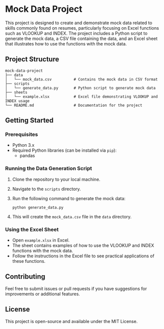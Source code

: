 # Mock Data Project

This project is designed to create and demonstrate mock data related to skills commonly found on resumes, particularly focusing on Excel functions such as VLOOKUP and INDEX. The project includes a Python script to generate the mock data, a CSV file containing the data, and an Excel sheet that illustrates how to use the functions with the mock data.

## Project Structure

```
mock-data-project
├── data
│   └── mock_data.csv          # Contains the mock data in CSV format
├── scripts
│   └── generate_data.py       # Python script to generate mock data
├── sheets
│   └── example.xlsx           # Excel file demonstrating VLOOKUP and INDEX usage
└── README.md                  # Documentation for the project
```

## Getting Started

### Prerequisites

- Python 3.x
- Required Python libraries (can be installed via `pip`):
  - pandas

### Running the Data Generation Script

1. Clone the repository to your local machine.
2. Navigate to the `scripts` directory.
3. Run the following command to generate the mock data:

   ```
   python generate_data.py
   ```

4. This will create the `mock_data.csv` file in the `data` directory.

### Using the Excel Sheet

- Open `example.xlsx` in Excel.
- The sheet contains examples of how to use the VLOOKUP and INDEX functions with the mock data.
- Follow the instructions in the Excel file to see practical applications of these functions.

## Contributing

Feel free to submit issues or pull requests if you have suggestions for improvements or additional features. 

## License

This project is open-source and available under the MIT License.